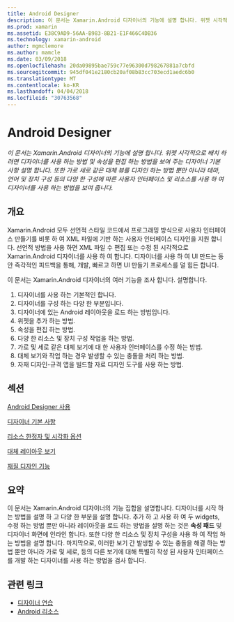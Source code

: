 ```yaml
---
title: Android Designer
description: 이 문서는 Xamarin.Android 디자이너의 기능에 설명 합니다. 위젯 시각적으로 배치 하려면 디자이너를 사용 하는 방법 및 속성을 편집 하는 방법을 보여 주는 디자이너 기본 사항 설명 합니다. 또한 가로 세로 같은 대체 뷰를 디자인 하는 방법 뿐만 아니라 테마, 언어 및 장치 구성 등의 다양 한 구성에 따른 사용자 인터페이스 및 리소스를 사용 하 여 디자이너를 사용 하는 방법을 보여 줍니다.
ms.prod: xamarin
ms.assetid: E38C9AD9-56AA-B983-8B21-E1F466C4DB36
ms.technology: xamarin-android
author: mgmclemore
ms.author: mamcle
ms.date: 03/09/2018
ms.openlocfilehash: 20da09895bae759c77e96300d798267881a7cbfd
ms.sourcegitcommit: 945df041e2180cb20af08b83cc703ecd1aedc6b0
ms.translationtype: MT
ms.contentlocale: ko-KR
ms.lasthandoff: 04/04/2018
ms.locfileid: "30763568"
---
```

# <a name="android-designer"></a>Android Designer

_이 문서는 Xamarin.Android 디자이너의 기능에 설명 합니다. 위젯 시각적으로 배치 하려면 디자이너를 사용 하는 방법 및 속성을 편집 하는 방법을 보여 주는 디자이너 기본 사항 설명 합니다. 또한 가로 세로 같은 대체 뷰를 디자인 하는 방법 뿐만 아니라 테마, 언어 및 장치 구성 등의 다양 한 구성에 따른 사용자 인터페이스 및 리소스를 사용 하 여 디자이너를 사용 하는 방법을 보여 줍니다._


## <a name="overview"></a>개요

Xamarin.Android 모두 선언적 스타일 코드에서 프로그래밍 방식으로 사용자 인터페이스 만들기를 비롯 하 여 XML 파일에 기반 하는 사용자 인터페이스 디자인을 지원 합니다.
선언적 방법을 사용 하면 XML 파일 수 편집 또는 수정 된 시각적으로 Xamarin.Android 디자이너를 사용 하 여 합니다. 디자이너를 사용 하 여 UI 만드는 동안 즉각적인 피드백을 통해, 개발, 빠르고 하면 UI 만들기 프로세스를 덜 힘든 합니다.

이 문서는 Xamarin.Android 디자이너의 여러 기능을 조사 합니다. 설명합니다.

1.  디자이너를 사용 하는 기본적인 합니다.
2.  디자이너를 구성 하는 다양 한 부분입니다.
3.  디자이너에 있는 Android 레이아웃을 로드 하는 방법입니다.
4.  위젯을 추가 하는 방법.
5.  속성을 편집 하는 방법.
6.  다양 한 리소스 및 장치 구성 작업을 하는 방법.
7.  가로 및 세로 같은 대체 보기에 대 한 사용자 인터페이스를 수정 하는 방법. 
8.  대체 보기와 작업 하는 경우 발생할 수 있는 충돌을 처리 하는 방법. 
9.  자재 디자인-규격 앱을 빌드할 자료 디자인 도구를 사용 하는 방법.



## <a name="sections"></a>섹션

 [Android Designer 사용](~/android/user-interface/android-designer/designer-walkthrough.md)

 [디자이너 기본 사항](~/android/user-interface/android-designer/designer-basics.md)

 [리소스 한정자 및 시각화 옵션](~/android/user-interface/android-designer/resource-qualifiers.md)

 [대체 레이아웃 보기](~/android/user-interface/android-designer/alternative-layout-views.md)

 [재질 디자인 기능](~/android/user-interface/android-designer/material-design-features.md)



## <a name="summary"></a>요약

이 문서는 Xamarin.Android 디자이너의 기능 집합을 설명합니다. 디자이너를 시작 하는 방법을 설명 하 고 다양 한 부분을 설명 합니다. 추가 하 고 사용 하 여 두 widgets, 수정 하는 방법 뿐만 아니라 레이아웃을 로드 하는 방법을 설명 하는 것은 **속성 패드** 및 디자이너 화면에 인라인 합니다. 또한 다양 한 리소스 및 장치 구성을 사용 하 여 작업 하는 방법을 설명 합니다. 마지막으로, 이러한 보기 간 발생할 수 있는 충돌을 해결 하는 방법 뿐만 아니라 가로 및 세로, 등의 다른 보기에 대해 특별히 작성 된 사용자 인터페이스를 개발 하는 디자이너를 사용 하는 방법을 검사 합니다. 



## <a name="related-links"></a>관련 링크

- [디자이너 연습](~/android/user-interface/android-designer/designer-walkthrough.md)
- [Android 리소스](~/android/app-fundamentals/resources-in-android/index.md)
